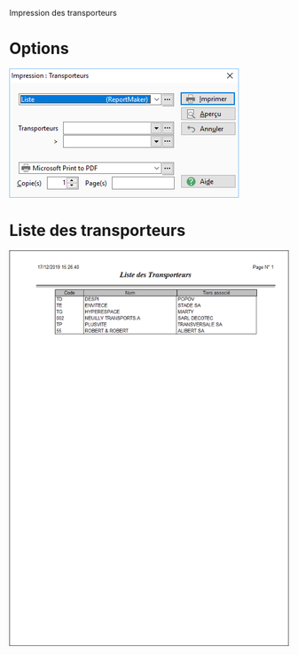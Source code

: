 




Impression des transporteurs




# Options


![](../../assets/images/Transporteurs/3/Filtres.png)


# Liste des transporteurs


![](../../assets/images/Transporteurs/3/Liste.png)


